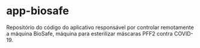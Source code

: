 # app-biosafe
Repositório do código do aplicativo responsável por controlar remotamente a máquina BioSafe, máquina para esterilizar máscaras PFF2 contra COVID-19.
